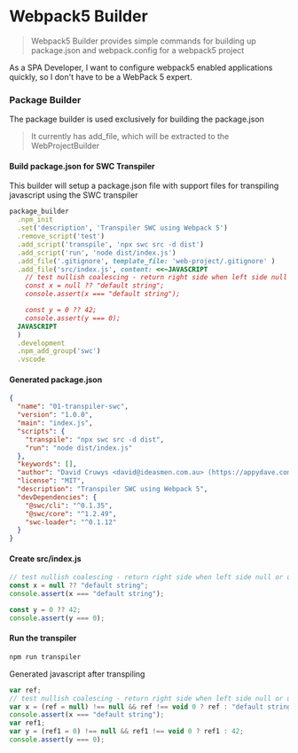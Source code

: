 # Webpack5 Builder

> Webpack5 Builder provides simple commands for building up package.json and webpack.config for a webpack5 project

As a SPA Developer, I want to configure webpack5 enabled applications quickly, so I don't have to be a WebPack 5 expert.

### Package Builder

The package builder is used exclusively for building the package.json

> It currently has add_file, which will be extracted to the WebProjectBuilder

#### Build package.json for SWC Transpiler

This builder will setup a package.json file with support files for transpiling javascript using the SWC transpiler

```ruby
package_builder
  .npm_init
  .set('description', 'Transpiler SWC using Webpack 5')
  .remove_script('test')
  .add_script('transpile', 'npx swc src -d dist')
  .add_script('run', 'node dist/index.js')
  .add_file('.gitignore', template_file: 'web-project/.gitignore' )
  .add_file('src/index.js', content: <<~JAVASCRIPT
    // test nullish coalescing - return right side when left side null or undefined
    const x = null ?? "default string";
    console.assert(x === "default string");

    const y = 0 ?? 42;
    console.assert(y === 0);
  JAVASCRIPT
  )
  .development
  .npm_add_group('swc')
  .vscode
```

#### Generated package.json

```json
{
  "name": "01-transpiler-swc",
  "version": "1.0.0",
  "main": "index.js",
  "scripts": {
    "transpile": "npx swc src -d dist",
    "run": "node dist/index.js"
  },
  "keywords": [],
  "author": "David Cruwys <david@ideasmen.com.au> (https://appydave.com/)",
  "license": "MIT",
  "description": "Transpiler SWC using Webpack 5",
  "devDependencies": {
    "@swc/cli": "^0.1.35",
    "@swc/core": "^1.2.49",
    "swc-loader": "^0.1.12"
  }
}
```

#### Create src/index.js

```javascript
// test nullish coalescing - return right side when left side null or undefined
const x = null ?? "default string";
console.assert(x === "default string");

const y = 0 ?? 42;
console.assert(y === 0);
```

#### Run the transpiler

```bash
npm run transpiler
```

Generated javascript after transpiling

```javascript
var ref;
// test nullish coalescing - return right side when left side null or undefined
var x = (ref = null) !== null && ref !== void 0 ? ref : "default string";
console.assert(x === "default string");
var ref1;
var y = (ref1 = 0) !== null && ref1 !== void 0 ? ref1 : 42;
console.assert(y === 0);
```
